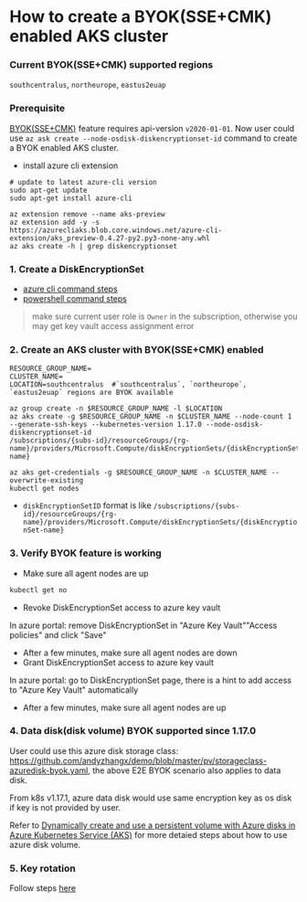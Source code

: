 # How to create a BYOK(SSE+CMK) enabled AKS cluster

### Current BYOK(SSE+CMK)  supported regions
`southcentralus`, `northeurope`, `eastus2euap`

### Prerequisite
[BYOK(SSE+CMK)](https://docs.microsoft.com/en-us/azure/virtual-machines/windows/disk-encryption) feature requires api-version `v2020-01-01`.
Now user could use `az ask create --node-osdisk-diskencryptionset-id` command to create a BYOK enabled AKS cluster.

 - install azure cli extension

```
# update to latest azure-cli version
sudo apt-get update
sudo apt-get install azure-cli

az extension remove --name aks-preview
az extension add -y -s https://azurecliaks.blob.core.windows.net/azure-cli-extension/aks_preview-0.4.27-py2.py3-none-any.whl
az aks create -h | grep diskencryptionset
```
 
### 1. Create a DiskEncryptionSet
 - [azure cli command steps](https://github.com/andyzhangx/demo/blob/master/aks/byok/create-diskencryptionset.sh#L3-L19)
 - [powershell command steps](https://docs.microsoft.com/en-us/azure/virtual-machines/windows/disk-encryption)
> make sure current user role is `Owner` in the subscription, otherwise you may get key vault access assignment error

### 2. Create an AKS cluster with BYOK(SSE+CMK) enabled
```console
RESOURCE_GROUP_NAME=
CLUSTER_NAME=
LOCATION=southcentralus  #`southcentralus`, `northeurope`, `eastus2euap` regions are BYOK available

az group create -n $RESOURCE_GROUP_NAME -l $LOCATION
az aks create -g $RESOURCE_GROUP_NAME -n $CLUSTER_NAME --node-count 1 --generate-ssh-keys --kubernetes-version 1.17.0 --node-osdisk-diskencryptionset-id 
/subscriptions/{subs-id}/resourceGroups/{rg-name}/providers/Microsoft.Compute/diskEncryptionSets/{diskEncryptionSet-name}

az aks get-credentials -g $RESOURCE_GROUP_NAME -n $CLUSTER_NAME --overwrite-existing
kubectl get nodes
```
 - `diskEncryptionSetID` format is like `/subscriptions/{subs-id}/resourceGroups/{rg-name}/providers/Microsoft.Compute/diskEncryptionSets/{diskEncryptionSet-name}`


### 3. Verify BYOK feature is working
 - Make sure all agent nodes are up
```sh
kubectl get no
```
 - Revoke DiskEncryptionSet access to azure key vault

In azure portal: remove DiskEncryptionSet in "Azure Key Vault"\"Access policies" and click "Save"
 - After a few minutes, make sure all agent nodes are down
 - Grant DiskEncryptionSet access to azure key vault

In azure portal: go to DiskEncryptionSet page, there is a hint to add access to "Azure Key Vault" automatically
 - After a few minutes, make sure all agent nodes are up

### 4. Data disk(disk volume) BYOK supported since 1.17.0
User could use this azure disk storage class: https://github.com/andyzhangx/demo/blob/master/pv/storageclass-azuredisk-byok.yaml, the above E2E BYOK scenario also applies to data disk.

From k8s v1.17.1, azure data disk would use same encryption key as os disk if key is not provided by user.

Refer to [Dynamically create and use a persistent volume with Azure disks in Azure Kubernetes Service (AKS)](https://docs.microsoft.com/en-us/azure/aks/azure-disks-dynamic-pv) for more detaied steps about how to use azure disk volume.

### 5. Key rotation
Follow steps [here](https://github.com/andyzhangx/demo/blob/master/aks/byok/create-diskencryptionset.sh#L21-L27)
